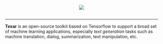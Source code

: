 <div align="center">
  <img src="https://asyml.github.io/texar_web/images/logo_h_05.png"><br><br>
</div>

-----------------

**Texar** is an open-source toolkit based on Tensorflow to support a 
broad set of machine learning applications, especially *text generation*
tasks such as machine translation, dialog, summarization, text 
manipulation, etc. 

